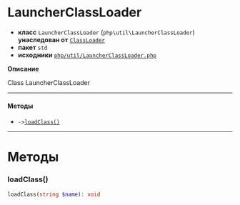 # LauncherClassLoader

- **класс** `LauncherClassLoader` (`php\util\LauncherClassLoader`) **унаследован от** [`ClassLoader`](https://github.com/jphp-compiler/jphp/blob/master/jphp-runtime/api-docs/classes/php/lang/ClassLoader.ru.md)
- **пакет** `std`
- **исходники** [`php/util/LauncherClassLoader.php`](./src/main/resources/JPHP-INF/sdk/php/util/LauncherClassLoader.php)

**Описание**

Class LauncherClassLoader

---

#### Методы

- `->`[`loadClass()`](#method-loadclass)

---
# Методы

<a name="method-loadclass"></a>

### loadClass()
```php
loadClass(string $name): void
```